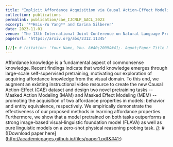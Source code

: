 ```yaml
---
title: "Implicit Affordance Acquisition via Causal Action-Effect Modeling in the Video Domain"
collection: publications
permalink: publication/cae_IJCNLP_AACL_2023
excerpt: '**Hsiu-Yu Yang** and Carina Silberer'
date: 2023-11-01
venue: 'The 13th International Joint Conference on Natural Language Processing and the 3rd Conference of the Asia-Pacific Chapter of the Association for Computational Linguistics (IJCNLP-AACL)'
paperurl: 'https://arxiv.org/abs/2312.11345'

[//]: # (citation: 'Your Name, You. &#40;2009&#41;. &quot;Paper Title Number 1.&quot; <i>Journal 1</i>. 1&#40;1&#41;.')
---
```

Affordance knowledge is a fundamental aspect of commonsense knowledge. Recent findings indicate that world knowledge emerges through large-scale self-supervised pretraining, motivating our exploration of acquiring affordance knowledge from the visual domain. To this end, we augment an existing instructional video resource to create the new Causal Action-Effect (CAE) dataset and design two novel pretraining tasks -- Masked Action Modeling (MAM) and Masked Effect Modeling (MEM) -- promoting the acquisition of two affordance properties in models: behavior and entity equivalence, respectively. We empirically demonstrate the effectiveness of our proposed methods in learning affordance properties. Furthermore, we show that a model pretrained on both tasks outperforms a strong image-based visual-linguistic foundation model (FLAVA) as well as pure linguistic models on a zero-shot physical reasoning probing task.
[//]: # ([Download paper here]&#40;http://academicpages.github.io/files/paper1.pdf&#41;)

[//]: # (Recommended citation: Your Name, You. &#40;2009&#41;. "Paper Title Number 1." <i>Journal 1</i>. 1&#40;1&#41;.)